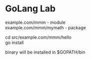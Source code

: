 # GoLang Lab
example.com/mmm - module  
example.com/mmm/mymath - package  

cd src/example.com/mmm/hello  
go install

binary will be installed in $GOPATH/bin